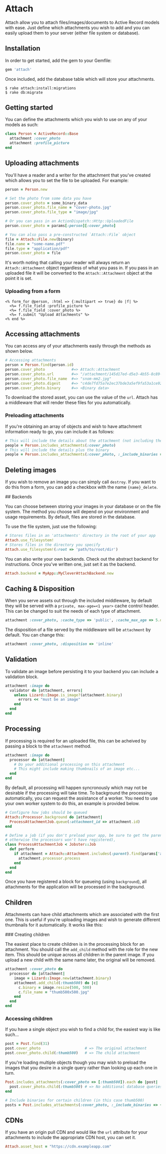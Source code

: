 # Attach

Attach allow you to attach files/images/documents to Active Record models with ease. Just define which attachments you wish to add and you can easily upload them to your server (either file system or database).

## Installation

In order to get started, add the gem to your Gemfile:

```ruby
gem 'attach'
```

Once included, add the database table which will store your attachments.

```
$ rake attach:install:migrations
$ rake db:migrate
```

## Getting started

You can define the attachments which you wish to use on any of your models as such:

```ruby
class Person < ActiveRecord::Base
  attachment :cover_photo
  attachment :profile_picture
end
```

## Uploading attachments

You'll have a reader and a writer for the attachment that you've created which allows you to set the file to be uploaded. For example:

```ruby
person = Person.new

# Set the photo from some data you have
person.cover_photo = some_binary_data
person.cover_photo.file_name = "cover-photo.jpg"
person.cover_photo.file_type = "image/jpg"

# Or you can pass in an ActionDispatch::Http::UploadedFile
person.cover_photo = params[:person][:cover_photo]

# You can also pass a pre-constructed `Attach::File` object
file = Attach::File.new(binary)
file.name = "some-name.pdf"
file.type = "application/pdf"
person.cover_photo = file
```

It's worth noting that calling your reader will always return an `Attach::Attachment` object regardless of what you pass in. If you pass in an uploaded file it will be converted to the `Attach::Attachment` object at the point it is set.


### Uploading from a form

```erb
<% form_for @person, :html => {:multipart => true} do |f| %>
  <%= f.file_field :profile_picture %>
  <%= f.file_field :cover_photo %>
  <%= f.submit "Upload Attachments" %>
<% end %>
```

## Accessing attachments

You can access any of your attachments easily through the methods as shown below.

```ruby
# Accessing attachments
person = Person.find(person.id)
person.cover_photo            #=> Attach::Attachment
person.cover_photo.url        #=> "/attachment/145d17ed-d5e3-4b55-8c89-ecad9521ad73/snom-mm2.jpg"
person.cover_photo.file_name  #=> "snom-mm2.jpg"
person.cover_photo.digest     #=> "c4de7fd75a7e2ec37bde3a5ef9fa53a1ce9228c0"
person.cover_photo.binary     #=> <Binary data>
```

To download the stored asset, you can use the value of the `url`. Attach has a middleware that will render these files for you automatically.

### Preloading attachments

If you're obtaining an array of objects and wish to have attachment information ready to go, you can include it as follows:

```ruby
# This will include the details about the attachment (not including the binary)
people = Person.includes_attachments(:cover_photo)
# This will include the details plus the binary
people = Person.includes_attachments(:cover_photo, :_include_binaries => [:_self])
```

## Deleting images

If you wish to remove an image you can simply call `destroy`. If you want to do this from a form, you can add a checkbox with the name `{name}_delete`.

## Backends

You can choose between storing your images in your database or on the file system. The method you choose will depend on your environment and usage requirements. By default, files are stored in the database.

To use the file system, just use the following:

```ruby
# Stores files in an 'attachments' directory in the root of your app
Attach.use_filesystem!
# Stores files in the directory you specify
Attach.use_filesystem!(:root => 'path/to/root/dir')
```

You can also write your own backends. Check out the abstract backend for instructions. Once you've written one, just set it as the backend.

```ruby
Attach.backend = MyApp::MyCleverAttachBackend.new
```

## Caching & Disposition

When you serve assets out through the included middleware, by default they will be served with a `private, max-age=<1 year>` cache control header. This can be changed to suit the needs of each type of attachment.

```ruby
attachment :cover_photo, :cache_type => 'public', :cache_max_age => 5.days
```

The disposition of a file served by the middleware will be `attachment` by default. You can change this:

```ruby
attachment :cover_photo, :disposition => 'inline'
```

## Validation

To validate an image before persisting it to your backend you can include a validation block.

```ruby
attachment :image do
  validator do |attachment, errors|
    unless Lizard::Image.is_image?(attachment.binary)
      errors << "must be an image"
    end
  end
end
```

## Processing

If processing is required for an uploaded file, this can be acheived by passing a block to the `attachment` method.

```ruby
attachment :image do
  processor do |attachment|
    # Do your additional processing on this attachment
    # This might include making thumbnails of an image etc...
  end
end
```

By default, all processing will happen syncronously which may not be desirable if the processing will take time. To background the processing automatically, you can request the assistance of a worker. You need to use your own worker system to do this, an example is provided below.

```ruby
# Configure how jobs should be queued
Attach::Processor.background do |attachment|
  ProcessAttachmentJob.queue(:attachment_id => attachment.id)
end

# Define a job (if you don't preload your app, be sure to get the parent initialized before trying to run any processing
# otherwise the processors won't have registered),
class ProcessAttachmentJob < Jobster::Job
  def perform
    if attachment = Attach::Attachment.includes(:parent).find(params['attachment_id'])
      attachment.processor.process
    end
  end
end
```

Once you have registered a block for queueing (using `background`), all attachments for the application will be processed in the background.

## Children

Attachments can have child attachments which are associated with the first one. This is useful if you're uploading images and wish to generate different thumbnails for it automatically. It works like this:

### Creating children

The easiest place to create children is in the processing block for an attachment. You should call the `add_child` method with the role for the new item. This should be unique across all children in the parent image. If you upload a new child with the same name later, the original will be removed.

```ruby
attachment :cover_photo do
  processor do |attachment|
    image = Lizard::Image.new(attachment.binary)
    attachment.add_child(:thumb500) do |c|
      c.binary = image.resize(500, 500)
      c.file_name = "thumb500x500.jpg"
    end
  end
end
```

### Accessing children

If you have a single object you wish to find a child for, the easiest way is like such...

```ruby
post = Post.find(31)
post.cover_photo                    # => The original attachment
post.cover_photo.child(:thumb500)   # => The child attachment
```

If you're loading multiple objects though you may wish to preload the images that you desire in a single query rather than looking up each one in turn.

```ruby
Post.includes_attachments(:cover_photo => [:thumb500]).each do |post|
  post.cover_photo.child(:thumb500) # => No additional database queries
end

# Include binaries for certain children (in this case thumb500)
posts = Post.includes_attachments(:cover_photo, :_include_binaries => {:cover_photo => [:thumb500]})
```

## CDNs

If you have an origin pull CDN and would like the `url` attribute for your attachments to include the appropriate CDN host, you can set it.

```ruby
Attach.asset_host = "https://cdn.exampleapp.com"
```
